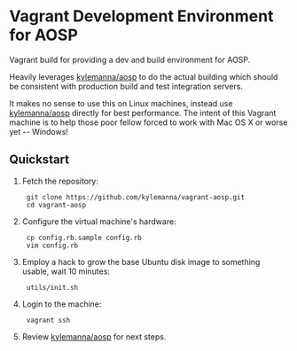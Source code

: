 Vagrant Development Environment for AOSP
========================================

Vagrant build for providing a dev and build environment for AOSP.

Heavily leverages [kylemanna/aosp](https://github.com/kylemanna/docker-aosp) to do the actual building which should be consistent with production build and test integration servers.

It makes no sense to use this on Linux machines, instead use [kylemanna/aosp](https://github.com/kylemanna/docker-aosp) directly for best performance.  The intent of this Vagrant machine is to help those poor fellow forced to work with Mac OS X or worse yet -- Windows!

Quickstart
----------

1. Fetch the repository:

        git clone https://github.com/kylemanna/vagrant-aosp.git
        cd vagrant-aosp

2. Configure the virtual machine's hardware:

        cp config.rb.sample config.rb
        vim config.rb

3. Employ a hack to grow the base Ubuntu disk image to something usable, wait 10 minutes:

        utils/init.sh

4. Login to the machine:

        vagrant ssh

5. Review [kylemanna/aosp](https://github.com/kylemanna/docker-aosp) for next steps.

